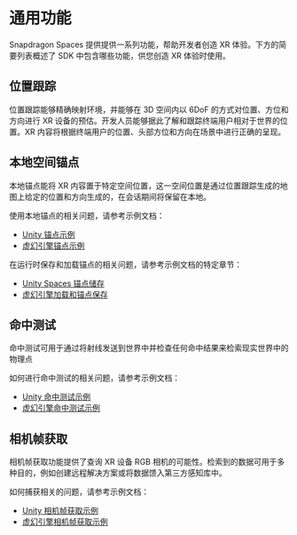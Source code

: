 # 通用功能

Snapdragon Spaces 提供提供一系列功能，帮助开发者创造 XR 体验。下方的简要列表概述了 SDK 中包含哪些功能，供您创造 XR 体验时使用。

## 位置跟踪

位置跟踪能够精确映射环境，并能够在 3D 空间内以 6DoF 的方式对位置、方位和方向进行 XR 设备的预估。开发人员能够据此了解和跟踪终端用户相对于世界的位置。XR 内容将根据终端用户的位置、头部方位和方向在场景中进行正确的呈现。

## 本地空间锚点

本地锚点能将 XR 内容置于特定空间位置，这一空间位置是通过位置跟踪生成的地图上给定的位置和方向生成的，在会话期间将保留在本地。

使用本地锚点的相关问题，请参考示例文档：

- [Unity 锚点示例](./../Unity/sample/AnchorSample.md) 
- [虚幻引擎锚点示例](./../unreal/samples/AnchorSample.md)

在运行时保存和加载锚点的相关问题，请参考示例文档的特定章节：

- [Unity Spaces 锚点储存](./../Unity/sample/AnchorSample.md#Spaces%20%E9%94%9A%E7%82%B9%E5%82%A8%E5%AD%98)
- [虚幻引擎加载和锚点保存](./../unreal/samples/AnchorSample.md#%E5%8A%A0%E8%BD%BD%E5%92%8C%E4%BF%9D%E5%AD%98%E9%94%9A%E7%82%B9)

## 命中测试

命中测试可用于通过将射线发送到世界中并检查任何命中结果来检索现实世界中的物理点

如何进行命中测试的相关问题，请参考示例文档：

- [Unity 命中测试示例](./../Unity/sample/HitTestingSample.md)
- [虚幻引擎命中测试示例](./../unreal/samples/HitTestingSample.md)

## 相机帧获取

相机帧获取功能提供了查询 XR 设备 RGB 相机的可能性。检索到的数据可用于多种目的，例如创建远程解决方案或将数据馈入第三方感知库中。

如何捕获相关的问题，请参考示例文档：

- [Unity 相机帧获取示例](./../Unity/sample/CameraFrameAccessSample.md) 
- [虚幻引擎相机帧获取示例](./../unreal/samples/HitTestingSample.md) 
